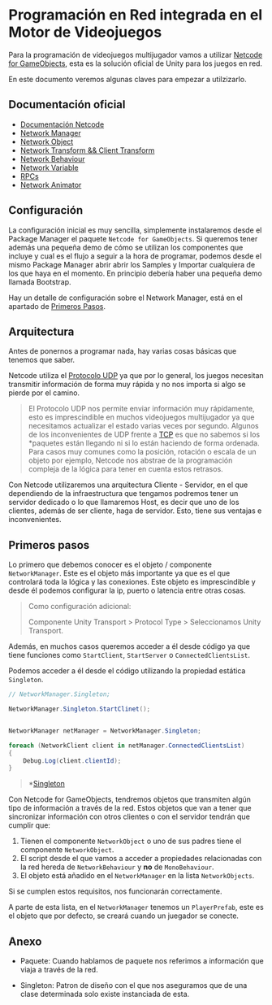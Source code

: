 # Programación en Red integrada en el Motor de Videojuegos

Para la programación de videojuegos multijugador vamos a utilizar [Netcode for GameObjects](https://docs-multiplayer.unity3d.com/), esta es la solución oficial de Unity para los juegos en red.

En este documento veremos algunas claves para empezar a utilzizarlo.

## Documentación oficial

* [Documentación Netcode](https://docs-multiplayer.unity3d.com/netcode/current/about/index.html)
* [Network Manager](https://docs-multiplayer.unity3d.com/netcode/current/components/networkmanager)
* [Network Object](https://docs-multiplayer.unity3d.com/netcode/current/basics/networkobject)
* [Network Transform && Client Transform](https://docs-multiplayer.unity3d.com/netcode/current/components/networktransform)
* [Network Behaviour](https://docs-multiplayer.unity3d.com/netcode/current/basics/networkbehavior)
* [Network Variable](https://docs-multiplayer.unity3d.com/netcode/current/basics/networkvariable)
* [RPCs](https://docs-multiplayer.unity3d.com/netcode/current/advanced-topics/messaging-system)
* [Network Animator](https://docs-multiplayer.unity3d.com/netcode/current/components/networkanimator)

## Configuración

La configuración inicial es muy sencilla, simplemente instalaremos desde el Package Manager el paquete `Netcode for GameObjects`.
Si queremos tener además una pequeña demo de cómo se utilizan los componentes que incluye y cual es el flujo a seguir a la hora de programar, podemos desde el mismo Package Manager abrir abrir los Samples y Importar cualquiera de los que haya en el momento. En principio debería haber una pequeña demo llamada Bootstrap.

Hay un detalle de configuración sobre el Network Manager, está en el apartado de [Primeros Pasos](#primeros-pasos).

## Arquitectura

Antes de ponernos a programar nada, hay varias cosas básicas que tenemos que saber.

Netcode utiliza el [Protocolo UDP](https://es.wikipedia.org/wiki/Protocolo_de_datagramas_de_usuario) ya que por lo general, los juegos necesitan transmitir información de forma muy rápida y no nos importa si algo se pierde por el camino.

> El Protocolo UDP nos permite enviar información muy rápidamente, esto es imprescindible en muchos videojuegos multijugador ya que necesitamos actualizar el estado varias veces por segundo. Algunos de los inconvenientes de UDP frente a [TCP](https://es.wikipedia.org/wiki/Protocolo_de_control_de_transmisi%C3%B3n) es que no sabemos si los *paquetes están llegando ni si lo están haciendo de forma ordenada. Para casos muy comunes como la posición, rotación o escala de un objeto por ejemplo, Netcode nos abstrae de la programación compleja de la lógica para tener en cuenta estos retrasos.

Con Netcode utilizaremos una arquitectura Cliente - Servidor, en el que dependiendo de la infraestructura que tengamos podremos tener un servidor dedicado o lo que llamaremos Host, es decir que uno de los clientes, además de ser cliente, haga de servidor. Esto, tiene sus ventajas e inconvenientes.

## Primeros pasos

Lo primero que debemos conocer es el objeto / componente `NetworkManager`. Este es el objeto más importante ya que es el que controlará toda la lógica y las conexiones. Este objeto es imprescindible y desde él podemos configurar la ip, puerto o latencia entre otras cosas.

> Como configuración adicional:
>
> Componente Unity Transport > Protocol Type > Seleccionamos Unity Transport.

Además, en muchos casos queremos acceder a él desde código ya que tiene funciones como `StartClient`, `StartServer` o `ConnectedClientsList`.

Podemos acceder a él desde el código utilizando la propiedad estática `Singleton`.

```c#
// NetworkManager.Singleton;

NetworkManager.Singleton.StartClinet();


NetworkManager netManager = NetworkManager.Singleton;

foreach (NetworkClient client in netManager.ConnectedClientsList)
{
    Debug.Log(client.clientId);
}

```

> *[Singleton](https://es.wikipedia.org/wiki/Singleton)

Con Netcode for GameObjects, tendremos objetos que transmiten algún tipo de información a través de la red. Estos objetos que van a tener que sincronizar información con otros clientes o con el servidor tendrán que cumplir que:

1. Tienen el componente `NetworkObject` o uno de sus padres tiene el componente `NetworkObject`.
2. El script desde el que vamos a acceder a propiedades relacionadas con la red hereda de `NetworkBehaviour` y **no** de `MonoBehaviour`.
3. El objeto está añadido en el `NetworkManager` en la lista `NetworkObjects`.

Si se cumplen estos requisitos, nos funcionarán correctamente.

A parte de esta lista, en el `NetworkManager` tenemos un `PlayerPrefab`, este es el objeto que por defecto, se creará cuando un juegador se conecte.

## Anexo

* Paquete: Cuando hablamos de paquete nos referimos a información que viaja a través de la red.

* Singleton: Patron de diseño con el que nos aseguramos que de una clase determinada solo existe instanciada de esta.  